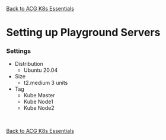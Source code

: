 [Back to ACG K8s Essentials](../main.md)

# Setting up Playground Servers

### Settings
* Distribution
  * Ubuntu 20.04
* Size 
  * t2.medium 3 units
* Tag
  * Kube Master
  * Kube Node1
  * Kube Node2

<br>

[Back to ACG K8s Essentials](../main.md)